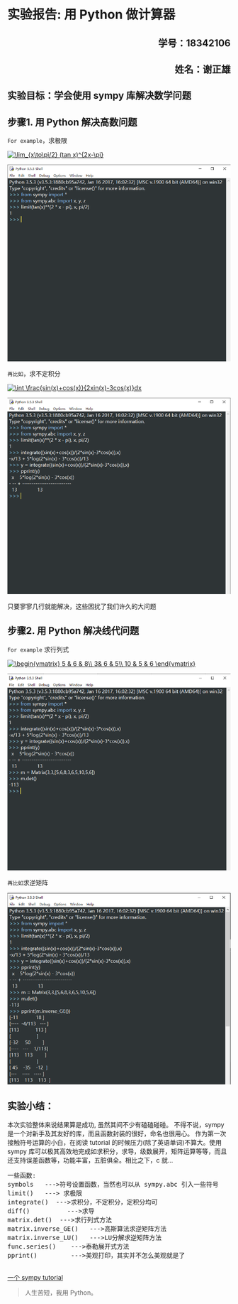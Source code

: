 # 实验报告: 用 Python 做计算器


<h2 align = "right">学号：18342106 </h2>
<h2 align = 'right'>姓名：谢正雄</h2>

## 实验目标：学会使用 sympy 库解决数学问题

## 步骤1. 用 Python 解决高数问题

`For example`，求极限

<a href="https://www.codecogs.com/eqnedit.php?latex=\lim_{x\to\pi/2}&space;(tan&space;x)^{2x-\pi}" target="_blank"><img src="https://latex.codecogs.com/gif.latex?\lim_{x\to\pi/2}&space;(tan&space;x)^{2x-\pi}" title="\lim_{x\to\pi/2} (tan x)^{2x-\pi}" /></a>

![](images/lim.png)

`再比如`，求不定积分

<a href="https://www.codecogs.com/eqnedit.php?latex=\int&space;\frac{sin(x)&plus;cos(x)}{2xin(x)-3cos(x)}dx" target="_blank"><img src="https://latex.codecogs.com/gif.latex?\int&space;\frac{sin(x)&plus;cos(x)}{2xin(x)-3cos(x)}dx" title="\int \frac{sin(x)+cos(x)}{2xin(x)-3cos(x)}dx" /></a>

![](images/inte.png)

只要寥寥几行就能解决，这些困扰了我们许久的大问题

## 步骤2. 用 Python 解决线代问题

`For example` 求行列式

<a href="https://www.codecogs.com/eqnedit.php?latex=\begin{vmatrix}&space;5&space;&&space;6&space;&&space;8\\&space;3&&space;6&space;&&space;5\\&space;10&space;&&space;5&space;&&space;6&space;\end{vmatrix}" target="_blank"><img src="https://latex.codecogs.com/gif.latex?\begin{vmatrix}&space;5&space;&&space;6&space;&&space;8\\&space;3&&space;6&space;&&space;5\\&space;10&space;&&space;5&space;&&space;6&space;\end{vmatrix}" title="\begin{vmatrix} 5 & 6 & 8\\ 3& 6 & 5\\ 10 & 5 & 6 \end{vmatrix}" /></a>

![](images/det.png)

`再比如`求逆矩阵

![](images/inverse.png)

## 实验小结：
本次实验整体来说结果算是成功, 虽然其间不少有磕磕碰碰。 不得不说，sympy 是一个对新手及其友好的库，而且函数封装的很好，命名也很用心。
作为第一次接触符号运算的小白，在阅读 tutorial 的时候压力(除了英语单词)不算大。使用 sympy 库可以极其高效地完成如求积分，求导，级数展开，矩阵运算等等，而且还支持误差函数等，功能丰富，五脏俱全。相比之下，c 就...

<pre>
一些函数:
symbols   --->符号设置函数，当然也可以从 sympy.abc 引入一些符号
limit()   ---> 求极限
integrate()  --->求积分，不定积分，定积分均可
diff()          --->求导
matrix.det()  --->求行列式方法
matrix.inverse_GE()   --->高斯算法求逆矩阵方法
matrix.inverse_LU()   --->LU分解求逆矩阵方法
func.series()    --->泰勒展开式方法
pprint()         --->美观打印，其实并不怎么美观就是了

</pre>

<a href= "http://www.asmeurer.com/sympy_doc/dev-py3k/tutorial/tutorial.zh.html" > 
一个 sympy tutorial</a>


>人生苦短，我用 Python。

